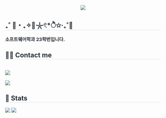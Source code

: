 <div align= "center">
    <img src="https://capsule-render.vercel.app/api?type=waving&color=85e7ff&height=120&text=&animation=&fontColor=000000&fontSize=70" />
    </div>
    <div style="text-align: left;"> 
    <h2 style="border-bottom: 1px solid #d8dee4; color: #282d33;"> ₊˚ 🌊・₊✧🫧𓇼𓏲*ੈ✩‧₊˚🎐 </h2>  
    <div style="font-weight: 700; font-size: 15px; text-align: left; color: #282d33;"> 소프트웨어학과 23학번입니다. </div> 
    </div>
    <div style="text-align: left;">
    <h2 style="border-bottom: 1px solid #d8dee4; color: #282d33;"> 🧑‍💻 Contact me </h2> <br> 
    <div style="text-align: left;"> <a href=https://garytwo.tistory.com/> <img src="https://img.shields.io/badge/Tistory-000000?style=for-the-badge&logo=Tistory&logoColor=white&link=https://garytwo.tistory.com/"> </a>
          </div>  <br> 
    <div style="text-align: left;"> <a href="https://hits.seeyoufarm.com"> <img src="https://hits.seeyoufarm.com/api/count/incr/badge.svg?url=https%3A%2F%2Fgithub.com%2Fmyasehyun%2F&count_bg=%23000000&title_bg=%23000000&icon=github.svg&icon_color=%23FFFFFF&title=GitHub&edge_flat=false"/></a>
       </div> 
    </div>
    <div style="text-align: left;"> 
    <h2 style="border-bottom: 1px solid #d8dee4; color: #282d33;"> 🏅 Stats </h2> <div style="text-align: left;"> <img src="https://github-readme-stats.vercel.app/api?username=myasehyun&bg_color=180,e0fbff,00000000&title_color=000000&text_color=000000"
         /> <img src="https://github-readme-stats.vercel.app/api/top-langs/?username=myasehyun&layout=compact&bg_color=180,e0fbff,00000000&title_color=000000&text_color=000000"
           /> </div> 
    </div>
    
